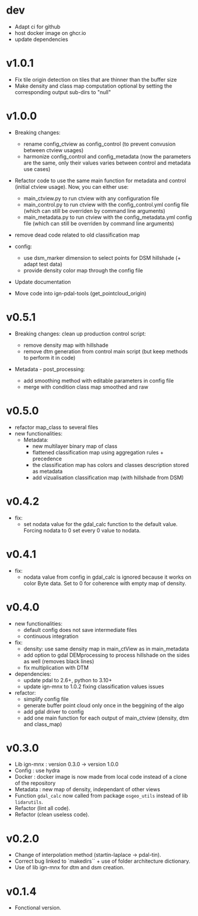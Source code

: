 # dev
- Adapt ci for github
- host docker image on ghcr.io
- update dependencies

# v1.0.1
- Fix tile origin detection on tiles that are thinner than the buffer size
- Make density and class map computation optional by setting the corresponding output sub-dirs to "null"

# v1.0.0
- Breaking changes:
  - rename config_ctview as config_control (to prevent convusion between ctview usages)
  - harmonize config_control and config_metadata (now the parameters are the same, only their values
varies between control and metadata use cases)

- Refactor code to use the same main function for metadata and control (initial ctview usage).
  Now, you can either use:
  - main_ctview.py to run ctview with any configuration file
  - main_control.py to run ctview with the config_control.yml config file (which can still be overriden by command line arguments)
  - main_metadata.py to run ctview with the config_metadata.yml config file (which can still be overriden by command line arguments)

- remove dead code related to old classification map
- config:
  - use dsm_marker dimension to select points for DSM hillshade (+ adapt test data)
  - provide density color map through the config file
- Update documentation
- Move code into ign-pdal-tools (get_pointcloud_origin)

# v0.5.1
- Breaking changes: clean up production control script:
  - remove density map with hillshade
  - remove dtm generation from control main script (but keep methods to perform it in code)

- Metadata - post_processing:
  - add smoothing method with editable parameters in config file
  - merge with condition class map smoothed and raw


# v0.5.0
- refactor map_class to several files
- new functionalities:
  - Metadata:
    - new multilayer binary map of class
    - flattened classification map using aggregation rules + precedence
    - the classification map has colors and classes description stored as metadata
    - add vizualisation classification map (with hillshade from DSM)

# v0.4.2
- fix:
  - set nodata value for the gdal_calc function to the default value. Forcing nodata to 0 set every 0 value to nodata.

# v0.4.1
- fix:
  - nodata value from config in gdal_calc is ignored because it works on color Byte data. Set to 0 for coherence with empty map of density.

# v0.4.0
- new functionalities:
  - default config does not save intermediate files
  - continuous integration
- fix:
  - density: use same density map in main_ctView as in main_metadata
  - add option to gdal DEMprocessing to process hillshade on the sides as well (removes black lines)
  - fix multiplication with DTM
- dependencies:
  - update pdal to 2.6+, python to 3.10+
  - update ign-mnx to 1.0.2 fixing classification values issues
- refactor:
  - simplify config file
  - generate buffer point cloud only once in the beggining of the algo
  - add gdal driver to config
  - add one main function for each output of main_ctview (density, dtm and class_map)

# v0.3.0
- Lib ign-mnx : version 0.3.0 -> version 1.0.0
- Config : use hydra
- Docker : docker image is now made from local code instead of a clone of the repository
- Metadata : new map of density, independant of other views
- Function `gdal_calc` now called from package `osgeo_utils` instead of lib `lidarutils`.
- Refactor (lint all code).
- Refactor (clean useless code).

# v0.2.0
- Change of interpolation method (startin-laplace -> pdal-tin).
- Correct bug linked to `makedirs`` + use of folder architecture dictionary.
- Use of lib ign-mnx for dtm and dsm creation.

# v0.1.4
- Fonctional version.
